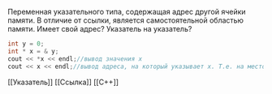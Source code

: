 Переменная указательного типа, содержащая адрес другой ячейки памяти. В отличие от ссылки, является самостоятельной областью памяти. Имеет свой адрес? Указатель на указатель?

```c++
int y = 0;
int * x = & y;
cout << *x << endl;//вывод значения x
cout << x << endl;//вывод адреса, на который указывает x. Т.е. на место, где лежит y
```

[[Указатель]] [[Ссылка]] [[C++]]